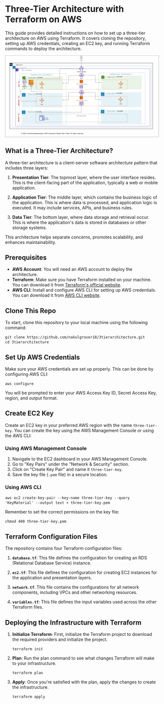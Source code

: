 # Three-Tier Architecture with Terraform on AWS

This guide provides detailed instructions on how to set up a three-tier architecture on AWS using Terraform. It covers cloning the repository, setting up AWS credentials, creating an EC2 key, and running Terraform commands to deploy the architecture.

![arch_diagram.png](arch_diagram.png)
## What is a Three-Tier Architecture?

A three-tier architecture is a client-server software architecture pattern that includes three layers:

1. **Presentation Tier**: The topmost layer, where the user interface resides. This is the client-facing part of the application, typically a web or mobile application.
  
2. **Application Tier**: The middle layer, which contains the business logic of the application. This is where data is processed, and application logic is executed. It may include services, APIs, and business rules.
  
3. **Data Tier**: The bottom layer, where data storage and retrieval occur. This is where the application's data is stored in databases or other storage systems.

This architecture helps separate concerns, promotes scalability, and enhances maintainability.

## Prerequisites

- **AWS Account**: You will need an AWS account to deploy the architecture.
- **Terraform**: Make sure you have Terraform installed on your machine. You can download it from [Terraform's official website](https://www.terraform.io/downloads.html).
- **AWS CLI**: Install and configure AWS CLI for setting up AWS credentials. You can download it from [AWS CLI website](https://aws.amazon.com/cli/).
  
## Clone This Repo

To start, clone this repository to your local machine using the following command:

```shell
git clone https://github.com/nakulgrover18/3tierarchitecture.git
cd 3tierarchitecture
```

## Set Up AWS Credentials

Make sure your AWS credentials are set up properly. This can be done by configuring AWS CLI:

```shell
aws configure
```

You will be prompted to enter your AWS Access Key ID, Secret Access Key, region, and output format.

## Create EC2 Key

Create an EC2 key in your preferred AWS region with the name `three-tier-key`. You can create the key using the AWS Management Console or using the AWS CLI:

### Using AWS Management Console

1. Navigate to the EC2 dashboard in your AWS Management Console.
2. Go to "Key Pairs" under the "Network & Security" section.
3. Click on "Create Key Pair" and name it `three-tier-key`.
4. Save the key file (`.pem` file) in a secure location.

### Using AWS CLI

```shell
aws ec2 create-key-pair --key-name three-tier-key --query 'KeyMaterial' --output text > three-tier-key.pem
```

Remember to set the correct permissions on the key file:

```shell
chmod 400 three-tier-key.pem
```
## Terraform Configuration Files

The repository contains four Terraform configuration files:

1. **`database.tf`**: This file defines the configuration for creating an RDS (Relational Database Service) instance.

2. **`ec2.tf`**: This file defines the configuration for creating EC2 instances for the application and presentation layers.

3. **`network.tf`**: This file contains the configurations for all network components, including VPCs and other networking resources.

4. **`variables.tf`**: This file defines the input variables used across the other Terraform files.

## Deploying the Infrastructure with Terraform

1. **Initialize Terraform**: First, initialize the Terraform project to download the required providers and initialize the project.

    ```shell
    terraform init
    ```

2. **Plan**: Run the plan command to see what changes Terraform will make to your infrastructure.

    ```shell
    terraform plan
    ```

3. **Apply**: Once you're satisfied with the plan, apply the changes to create the infrastructure.

    ```shell
    terraform apply
    ```
